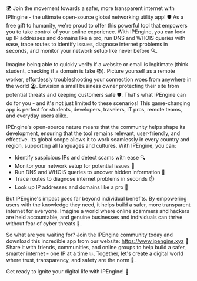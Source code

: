 🌍 Join the movement towards a safer, more transparent internet with IPEngine - the ultimate open-source global networking utility app! 🛡️ As a free gift to humanity, we're proud to offer this powerful tool that empowers you to take control of your online experience. With IPEngine, you can look up IP addresses and domains like a pro, run DNS and WHOIS queries with ease, trace routes to identify issues, diagnose internet problems in seconds, and monitor your network setup like never before 🔍.

Imagine being able to quickly verify if a website or email is legitimate (think student, checking if a domain is fake 📚). Picture yourself as a remote worker, effortlessly troubleshooting your connection woes from anywhere in the world 🏖️. Envision a small business owner protecting their site from potential threats and keeping customers safe 🛡️. That's what IPEngine can do for you - and it's not just limited to these scenarios! This game-changing app is perfect for students, developers, travelers, IT pros, remote teams, and everyday users alike.

IPEngine's open-source nature means that the community helps shape its development, ensuring that the tool remains relevant, user-friendly, and effective. Its global scope allows it to work seamlessly in every country and region, supporting all languages and cultures. With IPEngine, you can:

* Identify suspicious IPs and detect scams with ease 🔍
* Monitor your network setup for potential issues 📡
* Run DNS and WHOIS queries to uncover hidden information 🔮
* Trace routes to diagnose internet problems in seconds ⏱️
* Look up IP addresses and domains like a pro 👀

But IPEngine's impact goes far beyond individual benefits. By empowering users with the knowledge they need, it helps build a safer, more transparent internet for everyone. Imagine a world where online scammers and hackers are held accountable, and genuine businesses and individuals can thrive without fear of cyber threats 🌟.

So what are you waiting for? Join the IPEngine community today and download this incredible app from our website: https://www.ipengine.xyz 🔗 Share it with friends, communities, and online groups to help build a safer, smarter internet - one IP at a time 💥. Together, let's create a digital world where trust, transparency, and safety are the norm 🌈.

Get ready to ignite your digital life with IPEngine! 🚀